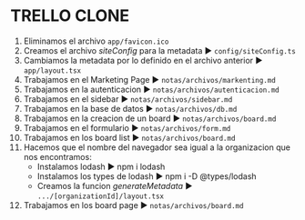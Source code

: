 # TRELLO CLONE
1. Eliminamos el archivo `app/favicon.ico`
2. Creamos el archivo *siteConfig* para la metadata ► `config/siteConfig.ts`
3. Cambiamos la metadata por lo definido en el archivo anterior ► `app/layout.tsx`
4. Trabajamos en el Marketing Page ► `notas/archivos/markenting.md`
5. Trabajamos en la autenticacion ► `notas/archivos/autenticacion.md`
6. Trabajamos en el sidebar ► `notas/archivos/sidebar.md`
7. Trabajamos en la base de datos ► `notas/archivos/db.md`
8. Trabajamos en la creacion de un board ► `notas/archivos/board.md`
9. Trabajamos en el formulario ► `notas/archivos/form.md`
10. Trabajamos en los board list ► `notas/archivos/board.md`
11. Hacemos que el nombre del navegador sea igual a la organizacion que nos encontramos:
    - Instalamos lodash ► npm i lodash
    - Instalamos los types de lodash ► npm i -D @types/lodash
    - Creamos la funcion *generateMetadata* ► `.../[organizationId]/layout.tsx`
12. Trabajamos en los board page ► `notas/archivos/board.md`
    
